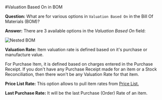 <!-- add-breadcrumbs -->
#Valuation Based On in BOM

**Question:** What are for various options in `Valuation Based On` in the Bill Of Materials (BOM)?

**Answer:** There are 3 available options in the <i>Valuation Based On</i> field:

<img alt="Nested BOM" class="screenshot" src="{{docs_base_url}}/v13/assets/img/articles/valuation-based-on-1.png">

**Valuation Rate:** Item valuation rate is defined based on it's purchase or manufacture value.

For Purchase Item, it is defined based on charges entered in the Purchase Receipt. If you don't have any Purchase Receipt
made for an item or a Stock Reconciliation, then there won't be any Valuation Rate for that item.

**Price List Rate:** This option allows to pull item rates from [Price List.](/docs/v13/user/manual/en/stock/item-price)

**Last Purchase Rate:** It will be the last Purchase (Order) Rate of an item.